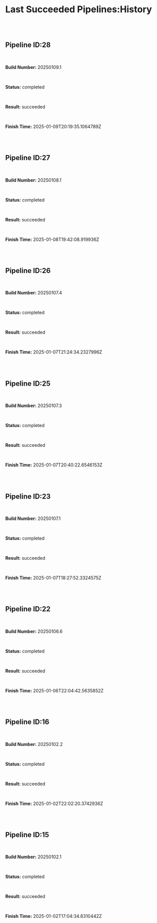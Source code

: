 <h1>Last Succeeded Pipelines:History</h1><br /><br /><h2>Pipeline ID:28</h2><br /><p><strong>Build Number:</strong> 20250109.1</p><br /><p><strong>Status:</strong> completed</p><br /><p><strong>Result:</strong> succeeded</p><br /><p><strong>Finish Time:</strong> 2025-01-09T20:19:35.1064789Z</p><br /><br /><h2>Pipeline ID:27</h2><br /><p><strong>Build Number:</strong> 20250108.1</p><br /><p><strong>Status:</strong> completed</p><br /><p><strong>Result:</strong> succeeded</p><br /><p><strong>Finish Time:</strong> 2025-01-08T19:42:08.919936Z</p><br /><br /><h2>Pipeline ID:26</h2><br /><p><strong>Build Number:</strong> 20250107.4</p><br /><p><strong>Status:</strong> completed</p><br /><p><strong>Result:</strong> succeeded</p><br /><p><strong>Finish Time:</strong> 2025-01-07T21:24:34.2327996Z</p><br /><br /><h2>Pipeline ID:25</h2><br /><p><strong>Build Number:</strong> 20250107.3</p><br /><p><strong>Status:</strong> completed</p><br /><p><strong>Result:</strong> succeeded</p><br /><p><strong>Finish Time:</strong> 2025-01-07T20:40:22.6546153Z</p><br /><br /><h2>Pipeline ID:23</h2><br /><p><strong>Build Number:</strong> 20250107.1</p><br /><p><strong>Status:</strong> completed</p><br /><p><strong>Result:</strong> succeeded</p><br /><p><strong>Finish Time:</strong> 2025-01-07T18:27:52.3324575Z</p><br /><br /><h2>Pipeline ID:22</h2><br /><p><strong>Build Number:</strong> 20250106.6</p><br /><p><strong>Status:</strong> completed</p><br /><p><strong>Result:</strong> succeeded</p><br /><p><strong>Finish Time:</strong> 2025-01-06T22:04:42.5635852Z</p><br /><br /><h2>Pipeline ID:16</h2><br /><p><strong>Build Number:</strong> 20250102.2</p><br /><p><strong>Status:</strong> completed</p><br /><p><strong>Result:</strong> succeeded</p><br /><p><strong>Finish Time:</strong> 2025-01-02T22:02:20.3742936Z</p><br /><br /><h2>Pipeline ID:15</h2><br /><p><strong>Build Number:</strong> 20250102.1</p><br /><p><strong>Status:</strong> completed</p><br /><p><strong>Result:</strong> succeeded</p><br /><p><strong>Finish Time:</strong> 2025-01-02T17:04:34.8310442Z</p><br /><br />

